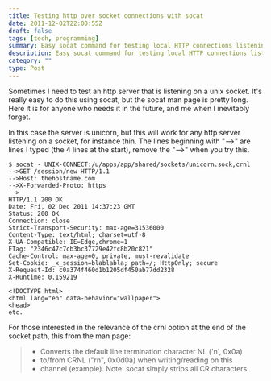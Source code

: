 ```yaml
---
title: Testing http over socket connections with socat
date: 2011-12-02T22:00:55Z
draft: false
tags: [tech, programming]
summary: Easy socat command for testing local HTTP connections listening on a UNIX socket.
description: Easy socat command for testing local HTTP connections listening on a UNIX socket.
category: ""
type: Post
---
```


Sometimes I need to test an http server that is listening on a unix socket. It's really easy to do this using socat, but the socat man page is pretty long. Here it is for anyone who needs it in the future, and me when I inevitably forget.

In this case the server is unicorn, but this will work for any http server listening on a socket, for instance thin. The lines beginning with "-->" are lines I typed (the 4 lines at the start), remove the "-->" when you try this.

```
$ socat - UNIX-CONNECT:/u/apps/app/shared/sockets/unicorn.sock,crnl
-->GET /session/new HTTP/1.1
-->Host: thehostname.com
-->X-Forwarded-Proto: https
-->
HTTP/1.1 200 OK
Date: Fri, 02 Dec 2011 14:37:23 GMT
Status: 200 OK
Connection: close
Strict-Transport-Security: max-age=31536000
Content-Type: text/html; charset=utf-8
X-UA-Compatible: IE=Edge,chrome=1
ETag: "2346c47c7cb3bc37729e42fc8b20c821"
Cache-Control: max-age=0, private, must-revalidate
Set-Cookie: _x_session=blablabla; path=/; HttpOnly; secure
X-Request-Id: c0a374f460d1b1205df450ab77dd2328
X-Runtime: 0.159219

<!DOCTYPE html>
<html lang="en" data-behavior="wallpaper">
<head>
etc.
```

For those interested in the relevance of the crnl option at the end of the socket path, this from the man page:

> - Converts the default line termination character NL ('n', 0x0a)
> - to/from CRNL ("rn", 0x0d0a) when writing/reading on this
> - channel (example). Note: socat simply strips all CR characters.
